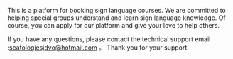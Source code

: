 This is a platform for booking sign language courses. We are committed to helping special groups understand and learn sign language knowledge. Of course, you can apply for our platform and give your love to help others.

If you have any questions, please contact the technical support email :scatologiesjdvo@hotmail.com 。 Thank you for your support.
